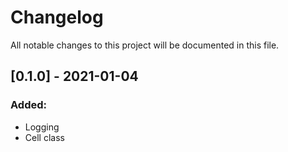 # Changelog
All notable changes to this project will be documented in this file.


## [0.1.0] - 2021-01-04
### Added:
- Logging
- Cell class
